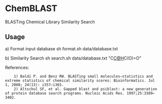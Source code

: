 ChemBLAST
=========

BLASTing Chemical Library Similarity Search

Usage
---------------------
a) Format input database
        sh format.sh data/database.txt
        
b) Similarity Search 
        sh search.sh data/database.txt "C[C@H](O)C(O)=O"
        
        

References:

        1) Baldi P. and Benz RW. BLASTing small molecules—statistics and extreme statistics of chemical similarity scores: Bioinformatics. Jul 1, 2008; 24(13): i357–i365.
        2) Altschul SF, et al. Gapped blast and psiblast: a new generation of protein database search programs. Nucleic Acids Res. 1997;25:3389–3402.
        

